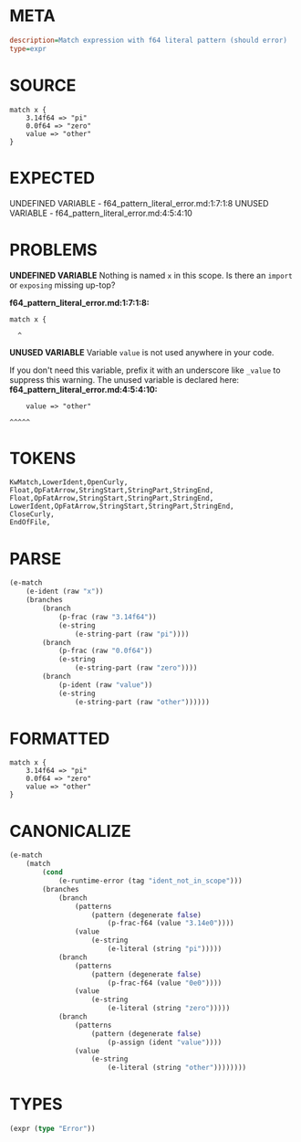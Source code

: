 # META
~~~ini
description=Match expression with f64 literal pattern (should error)
type=expr
~~~
# SOURCE
~~~roc
match x {
    3.14f64 => "pi"
    0.0f64 => "zero"
    value => "other"
}
~~~
# EXPECTED
UNDEFINED VARIABLE - f64_pattern_literal_error.md:1:7:1:8
UNUSED VARIABLE - f64_pattern_literal_error.md:4:5:4:10
# PROBLEMS
**UNDEFINED VARIABLE**
Nothing is named `x` in this scope.
Is there an `import` or `exposing` missing up-top?

**f64_pattern_literal_error.md:1:7:1:8:**
```roc
match x {
```
      ^


**UNUSED VARIABLE**
Variable `value` is not used anywhere in your code.

If you don't need this variable, prefix it with an underscore like `_value` to suppress this warning.
The unused variable is declared here:
**f64_pattern_literal_error.md:4:5:4:10:**
```roc
    value => "other"
```
    ^^^^^


# TOKENS
~~~zig
KwMatch,LowerIdent,OpenCurly,
Float,OpFatArrow,StringStart,StringPart,StringEnd,
Float,OpFatArrow,StringStart,StringPart,StringEnd,
LowerIdent,OpFatArrow,StringStart,StringPart,StringEnd,
CloseCurly,
EndOfFile,
~~~
# PARSE
~~~clojure
(e-match
	(e-ident (raw "x"))
	(branches
		(branch
			(p-frac (raw "3.14f64"))
			(e-string
				(e-string-part (raw "pi"))))
		(branch
			(p-frac (raw "0.0f64"))
			(e-string
				(e-string-part (raw "zero"))))
		(branch
			(p-ident (raw "value"))
			(e-string
				(e-string-part (raw "other"))))))
~~~
# FORMATTED
~~~roc
match x {
	3.14f64 => "pi"
	0.0f64 => "zero"
	value => "other"
}
~~~
# CANONICALIZE
~~~clojure
(e-match
	(match
		(cond
			(e-runtime-error (tag "ident_not_in_scope")))
		(branches
			(branch
				(patterns
					(pattern (degenerate false)
						(p-frac-f64 (value "3.14e0"))))
				(value
					(e-string
						(e-literal (string "pi")))))
			(branch
				(patterns
					(pattern (degenerate false)
						(p-frac-f64 (value "0e0"))))
				(value
					(e-string
						(e-literal (string "zero")))))
			(branch
				(patterns
					(pattern (degenerate false)
						(p-assign (ident "value"))))
				(value
					(e-string
						(e-literal (string "other"))))))))
~~~
# TYPES
~~~clojure
(expr (type "Error"))
~~~
